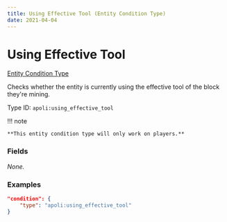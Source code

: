 ```yaml
---
title: Using Effective Tool (Entity Condition Type)
date: 2021-04-04
---
```


# Using Effective Tool

[Entity Condition Type](../entity_condition_types.md)

Checks whether the entity is currently using the effective tool of the block they're mining.

Type ID: `apoli:using_effective_tool`

!!! note

    **This entity condition type will only work on players.**

### Fields

_None._

### Examples

```json
"condition": {
    "type": "apoli:using_effective_tool"
}
```
